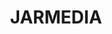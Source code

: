 ---
title: JARMEDIA
crosslinks:
- autofellatio
- Ooer
- gorillaz
- JAR_Media
- place
- copypasta
- IHE
---